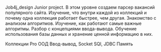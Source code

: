 Job4j_design Junior project.
В этом уровне создаем парсер вакансий популярного сайта. Изучение, что внутри каждой из коллекций и почему одна коллекция работает быстрее,
чем другая. Знакомство с анализом алгоритмов. Изучение, как работают самые важные алгоритмы. Разбор с концепциями ввода-вывода. 
Обучение использования базы данных и хранение ценной информацию в них. 

Коллекции Pro
ООД
Ввод-вывод, Socket
SQl, JDBC
Память